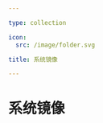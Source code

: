 ```yaml
---

type: collection

icon:
  src: /image/folder.svg

title: 系统镜像

---
```


# 系统镜像

<ShowBreadcrumb />

<ShowResources />
